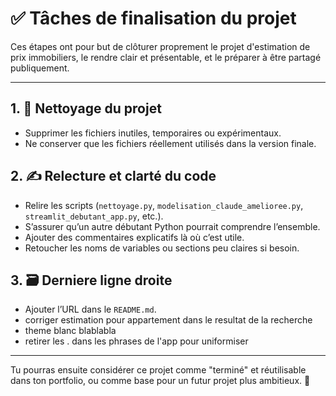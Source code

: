 # ✅ Tâches de finalisation du projet

Ces étapes ont pour but de clôturer proprement le projet d'estimation de prix immobiliers, le rendre clair et présentable, et le préparer à être partagé publiquement.

---

## 1. 🧹 Nettoyage du projet
- Supprimer les fichiers inutiles, temporaires ou expérimentaux.
- Ne conserver que les fichiers réellement utilisés dans la version finale.

## 2. ✍️ Relecture et clarté du code
- Relire les scripts (`nettoyage.py`, `modelisation_claude_amelioree.py`, `streamlit_debutant_app.py`, etc.).
- S’assurer qu’un autre débutant Python pourrait comprendre l’ensemble.
- Ajouter des commentaires explicatifs là où c’est utile.
- Retoucher les noms de variables ou sections peu claires si besoin.

## 3. 🗃️ Derniere ligne droite
- Ajouter l’URL dans le `README.md`.
- corriger estimation pour appartement dans le resultat de la recherche 
- theme blanc blablabla
- retirer les . dans les phrases de l'app pour uniformiser

---

Tu pourras ensuite considérer ce projet comme "terminé" et réutilisable dans ton portfolio, ou comme base pour un futur projet plus ambitieux. 💪
